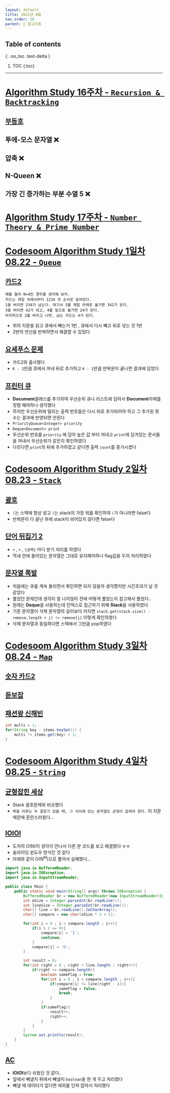 ```yaml
---
layout: default
title: 2022년 8월
nav_order: 16
parent: 🐢 알고리즘
---
```

## Table of contents
{: .no_toc .text-delta }

1. TOC
{:toc}

---

# **[Algorithm Study 16주차 - `Recursion & Backtracking`](https://github.com/jdalma/Algorithm-Study/tree/main/%5BWeek16%20-%20Recursion%26Backtracking%5D)**

## [부등호](https://github.com/jdalma/Algorithm-Study/blob/main/%5BWeek16%20-%20Recursion%26Backtracking%5D/%EC%A0%95%ED%98%84%EC%A4%80/A_2529.java)
## 투에-모스 문자열 ❌
## 압축 ❌
## N-Queen ❌
## 가장 긴 증가하는 부분 수열 5 ❌

# **[Algorithm Study 17주차 - `Number Theory & Prime Number`]()**



# **[Codesoom Algorithm Study 1일차 08.22 - `Queue`](https://github.com/jdalma/algorithm-for-coding-test/tree/main/DAY-01)**

## [카드2](https://github.com/jdalma/algorithm-for-coding-test/blob/main/DAY-01/2164.java)

```
예를 들어 N=4인 경우를 생각해 보자. 
카드는 제일 위에서부터 1234 의 순서로 놓여있다. 
1을 버리면 234가 남는다. 여기서 2를 제일 아래로 옮기면 342가 된다. 
3을 버리면 42가 되고, 4를 밑으로 옮기면 24가 된다. 
마지막으로 2를 버리고 나면, 남는 카드는 4가 된다.
```
- 위의 지문을 읽고 큐에서 빼는거 1번 , 큐에서 다시 빼고 뒤로 넣는 것 1번
- 2번의 연산을 반복하면서 해결할 수 있었다

## [요세푸스 문제](https://github.com/jdalma/algorithm-for-coding-test/blob/main/DAY-01/1158.java)

- 카드2와 흡사했다
- `K - 1`만큼 큐에서 꺼내 뒤로 추가하고 `K - 1`만큼 반복문이 끝나면 결과에 담았다

## [프린터 큐](https://github.com/jdalma/algorithm-for-coding-test/blob/main/DAY-01/1966.java)

- **Document**클래스를 추가하여 우선순위 큐나 리스트에 담아서 **Document**자체를 정렬 해야하나 생각했다
- 하지만 우선순위에 밀리는 출력 번호들은 다시 뒤로 추가되어야 하고 그 추가된 횟수는 결과에 반영되면 안된다
- `PriorityQueue<Integer> priority`
- `Deque<Document> print`
- 우선순위 번호를 `priority` 에 담아 높은 값 부터 꺼내고 `print`에 담겨있는 문서들을 꺼내서 우선순위가 같은지 확인하였다
- 다르다면 `print`의 뒤에 추가하였고 같다면 출력 `count`를 증가시켰다

# **[Codesoom Algorithm Study 2일차 08.23 - `Stack`](https://github.com/jdalma/algorithm-for-coding-test/tree/main/DAY-02)**

## [괄호](https://github.com/jdalma/algorithm-for-coding-test/blob/main/DAY-02/9012.java)

- `(`는 스택에 항상 넣고 `)`는 stack의 가장 위를 확인하여 `(`가 아니라면 false다
- 반복문이 다 끝난 후에 stack이 비어있지 않다면 false다

## [단어 뒤집기 2](https://github.com/jdalma/algorithm-for-coding-test/blob/main/DAY-02/17413.java)

- `<` , `>` , `{공백}` 마다 분기 처리를 하였다
- 꺽새 안에 들어있는 문자열은 그대로 유지해야하니 flag값을 두어 처리하였다 

## [문자열 폭발](https://github.com/jdalma/algorithm-for-coding-test/blob/main/DAY-02/9935.java)

- 처음에는 큐를 계속 돌리면서 확인하면 되지 않을까 생각헀지만 시간초과가 날 것 같았다
- 풀었던 문제인데 생각이 잘 나지않아 전에 어떻게 풀었는지 참고해서 풀었다..
- 원래는 **Deque**을 사용하는데 인덱스로 접근하기 위해 **Stack**을 사용하였다
- 기존 문자열이 삭제 문자열의 길이보다 커지면 `stack.get(stack.size() - remove.length + j) != remove[j]` 이렇게 확인하였다
- 삭제 문자열과 동일하다면 스택에서 그만큼 pop하였다

# **[Codesoom Algorithm Study 3일차 08.24 - `Map`](https://github.com/jdalma/algorithm-for-coding-test/tree/main/DAY-03)**

## [숫자 카드2](https://github.com/jdalma/algorithm-for-coding-test/blob/main/DAY-03/10816.java)


## [듣보잡](https://github.com/jdalma/algorithm-for-coding-test/blob/main/DAY-03/1764.java)


## [패션왕 신해빈](https://github.com/jdalma/algorithm-for-coding-test/blob/main/DAY-03/9375.java)

```java
int multi = 1;
for(String key : items.keySet()) {
    multi *= items.get(key) + 1;
}        		
```

# **[Codesoom Algorithm Study 4일차 08.25 - `String`](https://github.com/jdalma/algorithm-for-coding-test/tree/main/DAY-04)**

## [균형잡힌 세상](https://github.com/jdalma/algorithm-for-coding-test/blob/main/DAY-04/4949.java)

- Stack 괄호문제와 비슷했다
- `짝을 이루는 두 괄호가 있을 때, 그 사이에 있는 문자열도 균형이 잡혀야 한다.` 이 지문 때문에 혼란스러웠다...

## [IOIOI](https://github.com/jdalma/algorithm-for-coding-test/blob/main/DAY-04/5525.java)

- 도저히 O(N)이 생각이 안나서 다른 분 코드를 보고 해결했다 ㅠㅠ
- 슬라이딩 윈도우 방식인 것 같다
- 아래와 같이 O(N<sup>M</sup>)으로 풀어서 실패했다...

```java
import java.io.BufferedReader;
import java.io.IOException;
import java.io.InputStreamReader;

public class Main {
    public static void main(String[] args) throws IOException {
        BufferedReader br = new BufferedReader(new InputStreamReader(System.in));
        int oSize = Integer.parseInt(br.readLine());
        int lineSize = Integer.parseInt(br.readLine());
        char[] line = br.readLine().toCharArray();
        char[] compare = new char[oSize * 2 + 1];

        for(int i = 0 ; i < compare.length ; i++){
            if(i % 2 == 0){
                compare[i] = 'I';
                continue;
            }
            compare[i] = 'O';
        }

        int result = 0;
        for(int right = 0 ; right < line.length ; right++){
            if(right >= compare.length){
                boolean sameFlag = true;
                for(int i = 0 ; i < compare.length ; i++){
                    if(compare[i] != line[right - i]){
                        sameFlag = false;
                        break;
                    }
                }
                if(sameFlag){
                    result++;
                    right++;
                }
            }
        }
        System.out.println(result);
    }
}
```


## [AC](https://github.com/jdalma/algorithm-for-coding-test/blob/main/DAY-04/5430.java)

- **IOIOI**보다 쉬웠던 것 같다..
- 앞에서 빼낼지 뒤에서 빼낼지 `boolean`을 한 개 두고 처리했다
- 빼낼 때 데이터가 없다면 에외를 던져 잡아서 처리했다